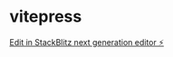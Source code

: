 # vitepress

[Edit in StackBlitz next generation editor ⚡️](https://stackblitz.com/~/github.com/goodjobjohn/vitepress)